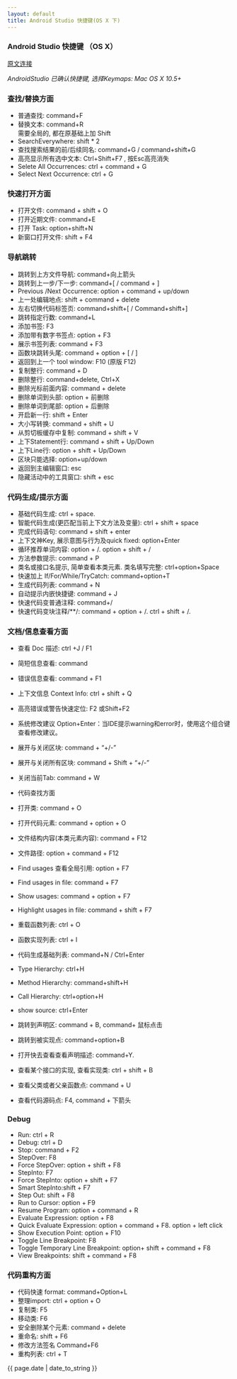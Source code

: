 ```yaml
---
layout: default
title: Android Studio 快捷键(OS X 下)
---
```


### Android Studio 快捷键 （OS X）
[原文连接](http://www.blueowls.net/android-studio-%E5%B8%B8%E7%94%A8%E5%BF%AB%E6%8D%B7%E9%94%AE/)

*AndroidStudio 已确认快捷键, 选择Keymaps: Mac OS X 10.5+*

### 查找/替换方面

- 普通查找: command+F   
- 替换文本: command+R   
  需要全局的, 都在原基础上加 Shift
- SearchEverywhere: shift * 2
- 查找搜索结果的前/后续同名: command+G / command+shift+G
- 高亮显示所有选中文本: Ctrl+Shift+F7 , 按Esc高亮消失
- Selete All Occurrences: ctrl + command + G
- Select Next Occurrence: ctrl + G

### 快速打开方面
- 打开文件: command + shift + O
- 打开近期文件: command+E
- 打开 Task: option+shift+N
- 新窗口打开文件: shift + F4

### 导航跳转
- 跳转到上方文件导航: command+向上箭头
- 跳转到上一步/下一步: command+[ / command + ]
- Previous /Next Occurrence: option + command + up/down
- 上一处编辑地点: shift + command + delete
- 左右切换代码标签页: command+shift+[ / Command+shift+]
- 跳转指定行数: command+L
- 添加书签: F3
- 添加带有数字书签点: option + F3
- 展示书签列表: command + F3
- 函数块跳转头尾: command + option + [ / ]
- 返回到上一个 tool window: F10 (原版 F12)
- 复制整行: command + D
- 删除整行: command+delete, Ctrl+X
- 删除光标前面内容: command + delete
- 删除单词到头部: option + 前删除
- 删除单词到尾部: option + 后删除
- 开启新一行: shift + Enter
- 大小写转换: command + shift + U
- 从剪切板缓存中复制: command + shift + V
- 上下Statement行: command + shift + Up/Down
- 上下Line行: option + shift + Up/Down
- 区块只能选择: option+up/down
- 返回到主编辑窗口: esc
- 隐藏活动中的工具窗口: shift + esc

### 代码生成/提示方面
- 基础代码生成: ctrl + space.
- 智能代码生成(更匹配当前上下文方法及变量): ctrl + shift + space
- 完成代码语句: command + shift + enter
- 上下文神Key, 展示意图与行为及quick fixed: option+Enter
- 循环推荐单词内容: option + /. option + shift + /
- 方法参数提示: command + P
- 类名或接口名提示, 简单查看本类元素. 类名填写完整: ctrl+option+Space
- 快速加上 If/For/While/TryCatch: command+option+T
- 生成代码列表: command + N
- 自动提示内嵌快捷键: command + J
- 快速代码变普通注释: command+/
- 快速代码变块注释/**/: command + option + /. ctrl + shift + /.

### 文档/信息查看方面
- 查看 Doc 描述: ctrl +J / F1
- 简短信息查看: command
- 错误信息查看: command + F1
- 上下文信息 Context Info: ctrl + shift + Q
- 高亮错误或警告快速定位: F2 或Shift+F2
- 系统修改建议 Option+Enter：当IDE提示warning和error时，使用这个组合键查看修改建议。
- 展开与关闭区块: command + “+/-”
- 展开与关闭所有区块: command + Shift + “+/-”
- 关闭当前Tab: command + W
- 代码查找方面
- 打开类: command + O
- 打开代码元素: command + option + O
- 文件结构内容(本类元素内容): command + F12
- 文件路径: option + command + F12

- Find usages 查看全局引用: option + F7
- Find usages in file: command + F7
- Show usages: command + option + F7
- Highlight usages in file: command + shift + F7
- 重载函数列表: ctrl + O
- 函数实现列表: ctrl + I
- 代码生成基础列表: command+N / Ctrl+Enter

- Type Hierarchy: ctrl+H
- Method Hierarchy: command+shift+H
- Call Hierarchy: ctrl+option+H

- show source: ctrl+Enter
- 跳转到声明区: command + B, command+ 鼠标点击
- 跳转到被实现点: command+option+B
- 打开快去查看查看声明描述: command+Y.
- 查看某个接口的实现, 查看实现类: ctrl + shift + B
- 查看父类或者父亲函数点: command + U
- 查看代码源码点: F4, command + 下箭头

### Debug
- Run: ctrl + R
- Debug: ctrl + D
- Stop: command + F2
- StepOver: F8
- Force StepOver: option + shift + F8
- StepInto: F7
- Force StepInto: option + shift + F7
- Smart StepInto:shift + F7
- Step Out: shift + F8
- Run to Cursor: option + F9
- Resume Program: option + command + R
- Evaluate Expression: option + F8
- Quick Evaluate Expression: option + command + F8. option + left click
- Show Execution Point: option + F10
- Toggle Line Breakpoint: F8
- Toggle Temporary Line Breakpoint: option+ shift + command + F8
- View Breakpoints: shift + command + F8

### 代码重构方面
- 代码快速 format: command+Option+L
- 整理import: ctrl + option + O
- 复制类: F5
- 移动类: F6
- 安全删除某个元素: command + delete
- 重命名: shift + F6
- 修改方法签名 Command+F6
- 重构列表: ctrl + T

<p>{{ page.date | date_to_string }}</p>